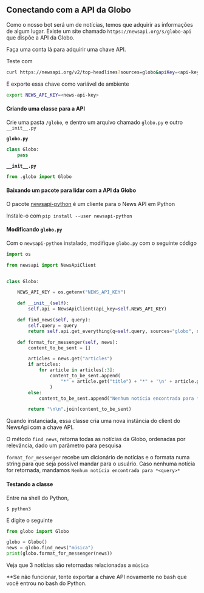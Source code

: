 ## Conectando com a API da Globo

Como o nosso bot será um de notícias, temos que adquirir as informações de algum lugar. Existe um site chamado `https://newsapi.org/s/globo-api` que dispõe a API da Globo.

Faça uma conta lá para adquirir uma chave API.

Teste com

```sh
curl https://newsapi.org/v2/top-headlines?sources=globo&apiKey=<api-key>
```

E exporte essa chave como variável de ambiente

```sh
export NEWS_API_KEY=<news-api-key>
```

#### Criando uma classe para a API

Crie uma pasta `/globo`, e dentro um arquivo chamado `globo.py` e outro `__init__.py`

**`globo.py`**

```py
class Globo:
    pass
```

**`__init__.py`**

```py
from .globo import Globo
```

#### Baixando um pacote para lidar com a API da Globo

O pacote [newsapi-python](https://github.com/mattlisiv/newsapi-python) é um cliente para o News API em Python

Instale-o com `pip install --user newsapi-python`

#### Modificando `globo.py`

Com o `newsapi-python` instalado, modifique `globo.py` com o seguinte código

```py
import os

from newsapi import NewsApiClient


class Globo:

    NEWS_API_KEY = os.getenv("NEWS_API_KEY")

    def __init__(self):
        self.api = NewsApiClient(api_key=self.NEWS_API_KEY)

    def find_news(self, query):
        self.query = query
        return self.api.get_everything(q=self.query, sources="globo", sort_by="relevancy")

    def format_for_messenger(self, news):
        content_to_be_sent = []

        articles = news.get("articles")
        if articles:
            for article in articles[:3]:
                content_to_be_sent.append(
                    "*" + article.get("title") + "*" + '\n' + article.get("url")
                )
        else:
            content_to_be_sent.append("Nenhum notícia encontrada para *" + self.query + "*")

        return "\n\n".join(content_to_be_sent)
```

Quando instanciada, essa classe cria uma nova instância do client do NewsApi com a chave API.

O método `find_news`, retorna todas as notícias da Globo, ordenadas por relevância, dado um parâmetro para pesquisa

`format_for_messenger` recebe um dicionário de notícias e o formata numa string para que seja possível mandar para o usuário. Caso nenhuma notícia for retornada, mandamos `Nenhum notícia encontrada para *<query>*`

#### Testando a classe

Entre na shell do Python,

`$ python3
`

E digite o seguinte

```py
from globo import Globo

globo = Globo()
news = globo.find_news("música")
print(globo.format_for_messenger(news))
```
 Veja que 3 notícias são retornadas relacionadas a `música`

 **Se não funcionar, tente exportar a chave API novamente no bash que você entrou no bash do Python.
